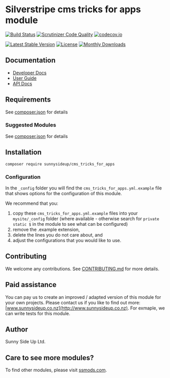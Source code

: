# Silverstripe cms tricks for apps module
[![Build Status](https://travis-ci.org/sunnysideup/silverstripe-cms_tricks_for_apps.svg?branch=master)](https://travis-ci.org/sunnysideup/silverstripe-cms_tricks_for_apps)
[![Scrutinizer Code Quality](https://scrutinizer-ci.com/g/sunnysideup/silverstripe-cms_tricks_for_apps/badges/quality-score.png?b=master)](https://scrutinizer-ci.com/g/sunnysideup/silverstripe-cms_tricks_for_apps/?branch=master)
[![codecov.io](https://codecov.io/github/sunnysideup/silverstripe-cms_tricks_for_apps/coverage.svg?branch=master)](https://codecov.io/github/sunnysideup/silverstripe-cms_tricks_for_apps?branch=master)

[![Latest Stable Version](https://poser.pugx.org/sunnysideup/cms_tricks_for_apps/version)](https://packagist.org/packages/sunnysideup/cms_tricks_for_apps)
[![License](https://poser.pugx.org/sunnysideup/cms_tricks_for_apps/license)](https://packagist.org/packages/sunnysideup/cms_tricks_for_apps)
[![Monthly Downloads](https://poser.pugx.org/sunnysideup/cms_tricks_for_apps/d/monthly)](https://packagist.org/packages/sunnysideup/cms_tricks_for_apps)


## Documentation



 * [Developer Docs](docs/en/INDEX.md)
 * [User Guide](docs/en/userguide.md)
 * [API Docs](http://docs.ssmods.com/sunnysideup/cms_tricks_for_apps/classes.xhtml)


## Requirements



See [composer.json](composer.json) for details


### Suggested Modules



See [composer.json](composer.json) for details


## Installation


```
composer require sunnysideup/cms_tricks_for_apps
```

### Configuration



In the `_config` folder you will find the `cms_tricks_for_apps.yml.example`
file that shows options for the configuration of this module.

We recommend that you:

  1. copy these `cms_tricks_for_apps.yml.example` files into your
`mysite/_config` folder (where available - otherwise search for `private static $` in the module to see what can be configured)
  2. remove the .example extension,
  3. delete the lines you do not care about, and
  4. adjust the configurations that you would like to use.


## Contributing



We welcome any contributions. See [CONTRIBUTING.md](CONTRIBUTING.md) for more details.

## Paid assistance



You can pay us to create an improved / adapted version of this module for your own projects.  Please contact us if you like to find out more: [www.sunnysideup.co.nz](http://www.sunnysideup.co.nz).  For exmaple, we can write tests for this module.  

## Author



Sunny Side Up Ltd.


## Care to see more modules?

To find other modules, please visit [ssmods.com](http://ssmods.com/).
